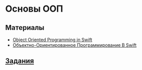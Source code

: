 # Основы ООП

## Материалы
- [Object Oriented Programming in Swift](https://www.raywenderlich.com/599-object-oriented-programming-in-swift) 
- [Объектно-Ориентированное Программирование В Swift](https://swiftbook.ru/post/tutorials/tutorial-obektno-orientirovannoe-programmirovanie-v-swift/)

## [Задания](./1.10_Object_oriented_programming_exercises.md)